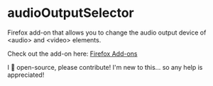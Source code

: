 # audioOutputSelector
Firefox add-on that allows you to change the audio output device of &lt;audio> and &lt;video> elements. 

Check out the add-on here: [Firefox Add-ons](https://addons.mozilla.org/firefox/addon/audio-output-selector/)

I 💜 open-source, please contribute! I'm new to this... so any help is appreciated! 
